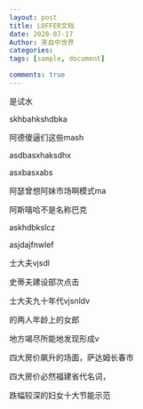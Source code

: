 ```yaml
---
layout: post
title: LOFFER文档
date: 2020-07-17
Author: 来自中世界
categories: 
tags: [sample, document]

comments: true
--- 
```


是试水

skhbahkshdbka

阿德傻逼们这些mash

asdbasxhaksdhx

asxbasxabs

阿瑟曾想阿妹市场啊模式ma

阿斯嘻哈不是名称巴克

askhdbkslcz

asjdajfnwlef

士大夫vjsdl

史蒂夫建设部次点击

士大夫九十年代vjsnldv

的两人年龄上的女郎

地方竭尽所能地发现形成v

四大房价飙升的场面，萨达姆长春市

四大房价必然福建省代名词，

跌幅较深的妇女十大节能示范